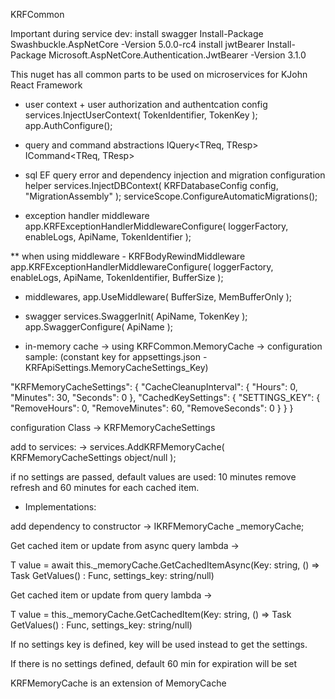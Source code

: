 KRFCommon

Important during service dev:
	install swagger
	Install-Package Swashbuckle.AspNetCore -Version 5.0.0-rc4
	install jwtBearer
	Install-Package Microsoft.AspNetCore.Authentication.JwtBearer -Version 3.1.0
	
This nuget has all common parts to be used on microservices for KJohn React Framework


- user context + user authorization and authentcation config
services.InjectUserContext( TokenIdentifier, TokenKey );
app.AuthConfigure();


- query and command abstractions
IQuery<TReq, TResp>
ICommand<TReq, TResp>


- sql EF query error and dependency injection and migration configuration helper
services.InjectDBContext<DBContextType>( KRFDatabaseConfig config, "MigrationAssembly" );
serviceScope.ConfigureAutomaticMigrations<DBContextType>();


- exception handler middleware
app.KRFExceptionHandlerMiddlewareConfigure( loggerFactory, enableLogs, ApiName, TokenIdentifier );


** when using middleware - KRFBodyRewindMiddleware
app.KRFExceptionHandlerMiddlewareConfigure( loggerFactory, enableLogs, ApiName, TokenIdentifier, BufferSize );


- middlewares, 
app.UseMiddleware<KRFBodyRewindMiddleware>( BufferSize, MemBufferOnly );


- swagger
services.SwaggerInit( ApiName, TokenKey );
app.SwaggerConfigure( ApiName );


- in-memory cache
 -> using KRFCommon.MemoryCache
 -> configuration sample: (constant key for appsettings.json - KRFApiSettings.MemoryCacheSettings_Key)

 "KRFMemoryCacheSettings": {
    "CacheCleanupInterval": {
      "Hours": 0, 
      "Minutes": 30,
      "Seconds": 0
    },
    "CachedKeySettings": {
      "SETTINGS_KEY": {
        "RemoveHours": 0,
        "RemoveMinutes": 60,
        "RemoveSeconds": 0
      }
    }
  }

 configuration Class -> KRFMemoryCacheSettings

 add to services: -> services.AddKRFMemoryCache( KRFMemoryCacheSettings object/null ); 

 if no settings are passed, default values are used: 10 minutes remove refresh and 60 minutes for each cached item.

 * Implementations:

 add dependency to constructor -> IKRFMemoryCache _memoryCache;

 Get cached item or update from async query lambda -> 
 
 T value = await this._memoryCache.GetCachedItemAsync<T>(Key: string, () => Task<T> GetValues() : Func, settings_key: string/null)

 Get cached item or update from query lambda -> 

 T value = this._memoryCache.GetCachedItem<T>(Key: string, () => Task<T> GetValues() : Func, settings_key: string/null)

 If no settings key is defined, key will be used instead to get the settings.

 If there is no settings defined, default 60 min for expiration will be set

 KRFMemoryCache is an extension of MemoryCache